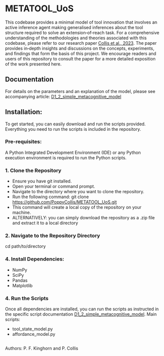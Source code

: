 # METATOOL_UoS

This codebase provides a minimal model of tool innovation that involves an active inference agent making generalised inferences about the tool structure required to solve an extension‐of‐reach task. For a comprehensive understanding of the methodologies and theories associated with this codebase, please refer to our research paper [Collis et al., 2023](https://arxiv.org/abs/2311.03893). The paper provides in‐depth insights and discussions on the concepts, experiments, and findings that form the basis of this project. We encourage readers and users of this repository to consult the paper for a more detailed exposition of the work presented here.

## Documentation

For details on the parameters and an explanation of the model, please see accompanying article: [D1_2_simple_metacognitive_model](https://github.com/PoppyCollis/METATOOL_UoS/blob/master/D1_2_Simple_Metacognitive_Model.pdf)

## Installation:

To get started, you can easily download and run the scripts provided. Everything you need to run the scripts is included in the repository.

### Pre-requisites:
A Python Integrated Development Environment (IDE) or any Python execution environment is required to run the Python scripts. 

### 1. Clone the Repository
- Ensure you have git installed.
- Open your terminal or command prompt.
- Navigate to the directory where you want to clone the repository.
- Run the following command: git clone https://github.com/PoppyCollis/METATOOL_UoS.git
- This command will create a local copy of the repository on your machine.
- ALTERNATIVELY: you can simply download the repository as a .zip file and extract it to a local directory

### 2. Navigate to the Repository Directory
cd path/to/directory

### 4. Install Dependencies:
- NumPy
- SciPy
- Pandas
- Matplotlib

### 4. Run the Scripts
Once all dependencies are installed, you can run the scripts as instructed in the specific script documentation [D1_2_simple_metacognitive_model](https://github.com/PoppyCollis/METATOOL_UoS/blob/master/D1_2_Simple_Metacognitive_Model.pdf).
Main scripts:
- tool_state_model.py
-   affordance_model.py
##
Authors: P. F. Kinghorn and P. Collis

